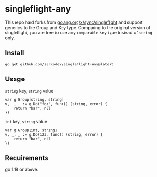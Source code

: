 # singleflight-any

This repo hard forks from [golang.org/x/sync/singleflight](https://pkg.go.dev/golang.org/x/sync/singleflight) and support generics to the Group and Key type. Comparing to the original version of singleflight, you are free to use any `comparable` key type instead of `string` only.

## Install
```
go get github.com/serkodev/singleflight-any@latest
```
## Usage

`string` key, `string` value
```golang
var g Group[string, string]
v, _, _ := g.Do("foo", func() (string, error) {
    return "bar", nil
})
```

`int` key, `string` value
```golang
var g Group[int, string]
v, _, _ := g.Do(123, func() (string, error) {
    return "bar", nil
})
```

## Requirements

go 1.18 or above.
